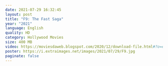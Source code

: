```yaml
---
date: 2021-07-29 16:32:45
layout: post
title: "F9: The Fast Saga"
year: "2021"
language: English
quality: HD
category: Hollywood Movies
size: 400 MB
video: https://moviesdaweb.blogspot.com/2020/12/download-file.html#?o=e7d0ca8ff0e3fd6081c5e6e5b48ff3be51405df1a3e8d6e1b359e81d488b6a7c6b393346c87a1dafb8cc887485cf8bb8e2a9825255b3f02286cb5bc34b8080c4339a06526b2752b2f20f72102aed2bb42e06b5986d501adebeaaf12b9f29fd0201c3965ecf8fed46
poster: https://i.extraimages.net/images/2021/07/29/F9.jpg
paginate: false
---
```


